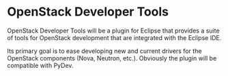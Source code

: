 # OpenStack Developer Tools
OpenStack Developer Tools will be a plugin for Eclipse that provides a suite of tools for OpenStack development that are integrated with the Eclipse IDE.



Its primary goal is to ease developing new and current drivers for the OpenStack components (Nova, Neutron, etc.). Obviously the plugin will be compatible with PyDev. 
